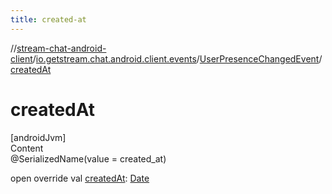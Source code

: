 ```yaml
---
title: created-at
---
```

//[stream-chat-android-client](../../../index.md)/[io.getstream.chat.android.client.events](../index.md)/[UserPresenceChangedEvent](index.md)/[createdAt](createdAt.md)



# createdAt  
[androidJvm]  
Content  
@SerializedName(value = created_at)  
  
open override val [createdAt](createdAt.md): [Date](https://developer.android.com/reference/kotlin/java/util/Date.html)  



